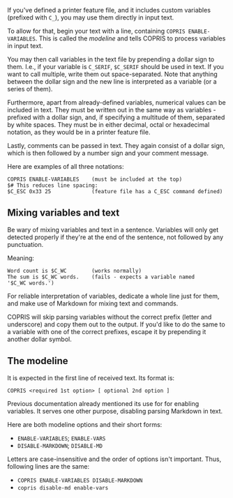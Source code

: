 If you've defined a printer feature file, and it includes custom variables (prefixed with `C_`), you may use them directly in input text.

To allow for that, begin your text with a line, containing `COPRIS ENABLE-VARIABLES`. This is called the *modeline* and tells COPRIS to process variables in input text.

You may then call variables in the text file by prepending a dollar sign to them. I.e., if your variable is `C_SERIF`, `$C_SERIF` should be used in text. If you want to call multiple, write them out space-separated. Note that anything between the dollar sign and the new line is interpreted as a variable (or a series of them).

Furthermore, apart from already-defined variables, numerical values can be included in text. They must be written out in the same way as variables - prefixed with a dollar sign, and, if specifying a multitude of them, separated by white spaces. They must be in either decimal, octal or hexadecimal notation, as they would be in a printer feature file.

Lastly, comments can be passed in text. They again consist of a dollar sign, which is then followed by a number sign and your comment message.

Here are examples of all three notations:

```
COPRIS ENABLE-VARIABLES    (must be included at the top)
$# This reduces line spacing:
$C_ESC 0x33 25             (feature file has a C_ESC command defined)
```


## Mixing variables and text

Be wary of mixing variables and text in a sentence. Variables will only get detected properly if they're at the end of the sentence, not followed by any punctuation.

Meaning:

```
Word count is $C_WC        (works normally)
The sum is $C_WC words.    (fails - expects a variable named '$C_WC words.')
```

For reliable interpretation of variables, dedicate a whole line just for them, and make use of Markdown for mixing text and commands.

COPRIS will skip parsing variables without the correct prefix (letter and underscore) and copy them out to the output. If you'd like to do the same to a variable with one of the correct prefixes, escape it by prepending it another dollar symbol.


## The modeline

It is expected in the first line of received text. Its format is:

```
COPRIS <required 1st option> [ optional 2nd option ]
```

Previous documentation already mentioned its use for for enabling variables. It serves one other purpose, disabling parsing Markdown in text.

Here are both modeline options and their short forms:

- `ENABLE-VARIABLES`; `ENABLE-VARS`
- `DISABLE-MARKDOWN`; `DISABLE-MD`

Letters are case-insensitive and the order of options isn't important. Thus, following lines are the same:

- `COPRIS ENABLE-VARIABLES DISABLE-MARKDOWN`
- `copris disable-md enable-vars`
